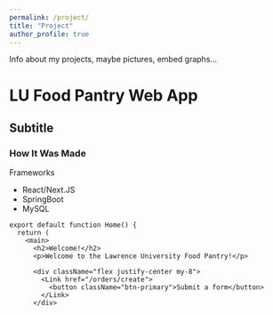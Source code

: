 ```yaml
---
permalink: /project/
title: "Project"
author_profile: true
---
```

Info about my projects, maybe pictures, embed graphs...

# LU Food Pantry Web App

## Subtitle

### How It Was Made

Frameworks

- React/Next.JS
- SpringBoot
- MySQL

```react
export default function Home() {
  return (
    <main>
      <h2>Welcome!</h2>
      <p>Welcome to the Lawrence University Food Pantry!</p>

      <div className="flex justify-center my-8">
        <Link href="/orders/create">
          <button className="btn-primary">Submit a form</button>
        </Link>
      </div>

```

